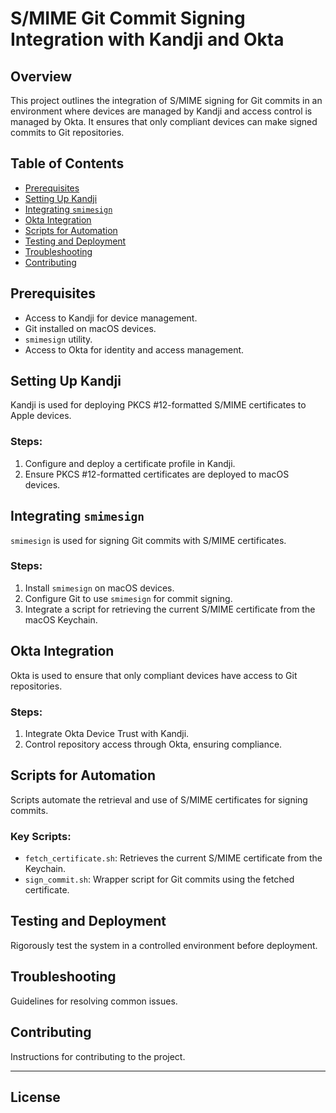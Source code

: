 # S/MIME Git Commit Signing Integration with Kandji and Okta

## Overview
This project outlines the integration of S/MIME signing for Git commits in an environment where devices are managed by Kandji and access control is managed by Okta. It ensures that only compliant devices can make signed commits to Git repositories.

## Table of Contents
- [Prerequisites](#prerequisites)
- [Setting Up Kandji](#setting-up-kandji)
- [Integrating `smimesign`](#integrating-smimesign)
- [Okta Integration](#okta-integration)
- [Scripts for Automation](#scripts-for-automation)
- [Testing and Deployment](#testing-and-deployment)
- [Troubleshooting](#troubleshooting)
- [Contributing](#contributing)

## Prerequisites
- Access to Kandji for device management.
- Git installed on macOS devices.
- `smimesign` utility.
- Access to Okta for identity and access management.

## Setting Up Kandji
Kandji is used for deploying PKCS #12-formatted S/MIME certificates to Apple devices.

### Steps:
1. Configure and deploy a certificate profile in Kandji.
2. Ensure PKCS #12-formatted certificates are deployed to macOS devices.

## Integrating `smimesign`
`smimesign` is used for signing Git commits with S/MIME certificates.

### Steps:
1. Install `smimesign` on macOS devices.
2. Configure Git to use `smimesign` for commit signing.
3. Integrate a script for retrieving the current S/MIME certificate from the macOS Keychain.

## Okta Integration
Okta is used to ensure that only compliant devices have access to Git repositories.

### Steps:
1. Integrate Okta Device Trust with Kandji.
2. Control repository access through Okta, ensuring compliance.

## Scripts for Automation
Scripts automate the retrieval and use of S/MIME certificates for signing commits.

### Key Scripts:
- `fetch_certificate.sh`: Retrieves the current S/MIME certificate from the Keychain.
- `sign_commit.sh`: Wrapper script for Git commits using the fetched certificate.

## Testing and Deployment
Rigorously test the system in a controlled environment before deployment.

## Troubleshooting
Guidelines for resolving common issues.

## Contributing
Instructions for contributing to the project.

---

## License


